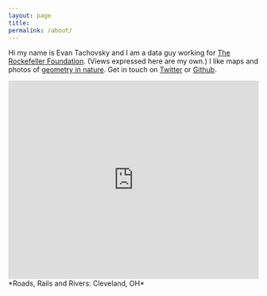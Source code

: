 ```yaml
---
layout: page
title: 
permalink: /about/
---
```


Hi my name is Evan Tachovsky and I am a data guy working for <a href = "https://www.rockefellerfoundation.org/" target = "_blank">The Rockefeller Foundation</a>. (Views expressed here are my own.) I like maps and photos of <a href = "http://etachov.github.io/nature/2016/02/20/ice-hike/" target = "_blank">geometry in nature</a>. Get in touch on [Twitter](https://twitter.com/EvanTachovsky) or [Github](https://github.com/etachov).


<iframe width='100%' height='400px' frameBorder='0' src='https://a.tiles.mapbox.com/v4/thac.kphl967o/zoomwheel.html?access_token=pk.eyJ1IjoidGhhYyIsImEiOiJtOEgxY1c0In0.R0lZZADkH3i5mGKRgpXw0g'></iframe>
*Roads, Rails and Rivers: Cleveland, OH*

